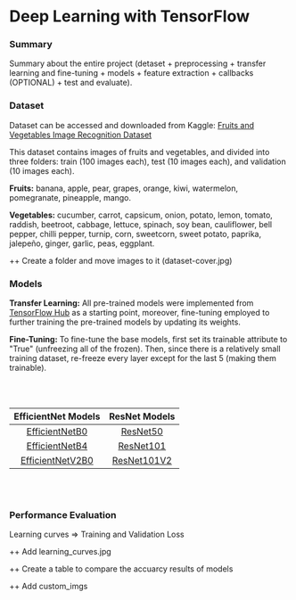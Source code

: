 
# **Deep Learning with TensorFlow**


### **Summary**
Summary about the entire project (detaset + preprocessing + transfer learning and fine-tuning + models + feature extraction + callbacks (OPTIONAL) + test and evaluate).


### **Dataset**
Dataset can be accessed and downloaded from Kaggle: [Fruits and Vegetables Image Recognition Dataset](https://www.kaggle.com/datasets/kritikseth/fruit-and-vegetable-image-recognition)

This dataset contains images of fruits and vegetables, and divided into three folders: train (100 images each), test (10 images each), and validation (10 images each).

**Fruits:** banana, apple, pear, grapes, orange, kiwi, watermelon, pomegranate, pineapple, mango.

**Vegetables:** cucumber, carrot, capsicum, onion, potato, lemon, tomato, raddish, beetroot, cabbage, lettuce, spinach, soy bean, cauliflower, bell pepper, chilli pepper, turnip, corn, sweetcorn, sweet potato, paprika, jalepeño, ginger, garlic, peas, eggplant.

++ Create a folder and move images to it (dataset-cover.jpg)

### **Models**

**Transfer Learning:** All pre-trained models were implemented from [TensorFlow Hub](https://www.tensorflow.org/hub) as a starting point, moreover, fine-tuning employed to further training the pre-trained models by updating its weights.

**Fine-Tuning:** To fine-tune the base models, first set its trainable attribute to "True" (unfreezing all of the frozen). Then, since there is a relatively small training dataset, re-freeze every layer except for the last 5 (making them trainable).

<br />
<br />

| EfficientNet Models   | ResNet Models     |
| :--:                  | :--:              |
| [EfficientNetB0](https://github.com/Nimausfi/CNN_TensorFlow/blob/main/EfficientNetB0_Model.ipynb)        | [ResNet50](https://github.com/Nimausfi/CNN_TensorFlow/blob/main/ResNet50_Model.ipynb)          |
| [EfficientNetB4](https://github.com/Nimausfi/CNN_TensorFlow/blob/main/EfficientNetB4_Model.ipynb)        | [ResNet101](https://github.com/Nimausfi/CNN_TensorFlow/blob/main/ResNet101_Model.ipynb)         |
| [EfficientNetV2B0](https://github.com/Nimausfi/CNN_TensorFlow/blob/main/EfficientNetV2B0_Model.ipynb)      | [ResNet101V2](https://github.com/Nimausfi/CNN_TensorFlow/blob/main/ResNet101V2_Model.ipynb)       |


<br />
<br />


### **Performance Evaluation**

Learning curves => Training and Validation Loss

++ Add learning_curves.jpg

++ Create a table to compare the accuarcy results of models

++ Add custom_imgs
